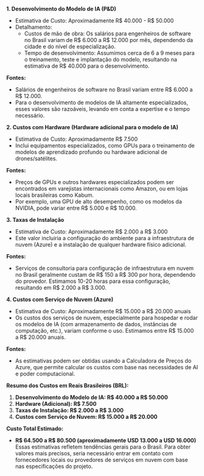 **1. Desenvolvimento do Modelo de IA (P&D)**
- Estimativa de Custo: Aproximadamente R$ 40.000 - R$ 50.000
- Detalhamento:
  - Custos de mão de obra: Os salários para engenheiros de software no Brasil variam de R$ 6.000 a R$ 12.000 por mês, dependendo da cidade e do nível de especialização.
  - Tempo de desenvolvimento: Assumimos cerca de 6 a 9 meses para o treinamento, teste e implantação do modelo, resultando na estimativa de R$ 40.000 para o desenvolvimento.

**Fontes:**
- Salários de engenheiros de software no Brasil variam entre R$ 6.000 a R$ 12.000.
- Para o desenvolvimento de modelos de IA altamente especializados, esses valores são razoáveis, levando em conta a expertise e o tempo necessário.

**2. Custos com Hardware (Hardware adicional para o modelo de IA)**
- Estimativa de Custo: Aproximadamente R$ 7.500
- Inclui equipamentos especializados, como GPUs para o treinamento de modelos de aprendizado profundo ou hardware adicional de drones/satélites.

**Fontes:**
- Preços de GPUs e outros hardwares especializados podem ser encontrados em varejistas internacionais como Amazon, ou em lojas locais brasileiras como Kabum​.
- Por exemplo, uma GPU de alto desempenho, como os modelos da NVIDIA, pode variar entre R$ 5.000 e R$ 10.000.

**3. Taxas de Instalação**
- Estimativa de Custo: Aproximadamente R$ 2.000 a R$ 3.000
- Este valor incluiria a configuração do ambiente para a infraestrutura de nuvem (Azure) e a instalação de qualquer hardware físico adicional.
  
**Fontes:**
- Serviços de consultoria para configuração de infraestrutura em nuvem no Brasil geralmente custam de R$ 150 a R$ 300 por hora, dependendo do provedor. Estimamos 10-20 horas para essa configuração, resultando em R$ 2.000 a R$ 3.000.

**4. Custos com Serviço de Nuvem (Azure)**
- Estimativa de Custo: Aproximadamente R$ 15.000 a R$ 20.000 anuais
- Os custos dos serviços de nuvem, especialmente para hospedar e rodar os modelos de IA (com armazenamento de dados, instâncias de computação, etc.), variam conforme o uso. Estimamos entre R$ 15.000 a R$ 20.000 anuais​.
  
**Fontes:**
- As estimativas podem ser obtidas usando a Calculadora de Preços do Azure, que permite calcular os custos com base nas necessidades de AI e poder computacional​.

**Resumo dos Custos em Reais Brasileiros (BRL):**
1. **Desenvolvimento do Modelo de IA: R$ 40.000 a R$ 50.000**
2. **Hardware (Adicional): R$ 7.500**
3. **Taxas de Instalação: R$ 2.000 a R$ 3.000**
4. **Custos com Serviço de Nuvem: R$ 15.000 a R$ 20.000**
   
**Custo Total Estimado:**
- **R$ 64.500 a R$ 80.500 (aproximadamente USD 13.000 a USD 16.000)**
Essas estimativas refletem tendências gerais para o Brasil. Para obter valores mais precisos, seria necessário entrar em contato com fornecedores locais ou provedores de serviços em nuvem com base nas especificações do projeto.

